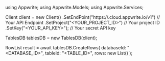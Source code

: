 using Appwrite;
using Appwrite.Models;
using Appwrite.Services;

Client client = new Client()
    .SetEndPoint("https://<REGION>.cloud.appwrite.io/v1") // Your API Endpoint
    .SetProject("<YOUR_PROJECT_ID>") // Your project ID
    .SetKey("<YOUR_API_KEY>"); // Your secret API key

TablesDB tablesDB = new TablesDB(client);

RowList result = await tablesDB.CreateRows(
    databaseId: "<DATABASE_ID>",
    tableId: "<TABLE_ID>",
    rows: new List<object>()
);